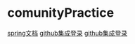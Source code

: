# comunityPractice
[spring文档](https://spring.io/guides)
[github集成登录](https://developer.github.com/apps/building-github-apps/creating-a-github-app/)
[github集成登录](https://developer.github.com/apps/building-oauth-apps/authorizing-oauth-apps/)